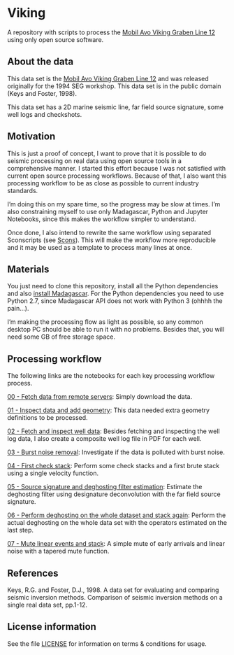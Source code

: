 # Viking

A repository with scripts to process the [Mobil Avo Viking Graben Line 12](http://s3.amazonaws.com/open.source.geoscience/open_data/Mobil_Avo_Viking_Graben_Line_12/mobil_avo.html) using only open source software.

## About the data

This data set is the [Mobil Avo Viking Graben Line 12](http://s3.amazonaws.com/open.source.geoscience/open_data/Mobil_Avo_Viking_Graben_Line_12/mobil_avo.html) and was released originally for the 1994 SEG workshop. This data set is in the public domain (Keys and Foster, 1998).

This data set has a 2D marine seismic line, far field source signature, some well logs and checkshots.

## Motivation

This is just a proof of concept, I want to prove that it is possible to do seismic processing on real data using open source tools in a comprehensive manner. I started this effort because I was not satisfied with current open source processing workflows. Because of that, I also want this processing workflow to be as close as possible to current industry standards.

I’m doing this on my spare time, so the progress may be slow at times. I’m also constraining myself to use only Madagascar, Python and Jupyter Notebooks, since this makes the workflow simpler to understand.

Once done, I also intend to rewrite the same workflow using separated Sconscripts (see [Scons](https://www.scons.org/)). This will make the workflow more reproducible and it may be used as a template to process many lines at once.

## Materials

You just need to clone this repository, install all the Python dependencies and also [install Madagascar](http://www.ahay.org/wiki/Installation). For the Python dependencies you need to use Python 2.7, since Madagascar API does not work with Python 3 (ohhhh the pain...).

I’m making the processing flow as light as possible, so any common desktop PC should be able to run it with no problems. Besides that, you will need some GB of free storage space.

## Processing workflow

The following links are the notebooks for each key processing workflow process.

[00 - Fetch data from remote servers](https://github.com/rmorel/Viking/blob/master/00%20-%20Fetch%20data%20from%20remote%20servers.ipynb): Simply download the data.

[01 - Inspect data and add geometry](https://github.com/rmorel/Viking/blob/master/01%20-%20Inspect%20data%20and%20add%20geometry.ipynb): This data needed extra geometry definitions to be processed.

[02 - Fetch and inspect well data](https://github.com/rmorel/Viking/blob/master/02%20-%20Fetch%20and%20inspect%20well%20data.ipynb): Besides fetching and inspecting the well log data, I also create a composite well log file in PDF for each well.

[03 - Burst noise removal](https://github.com/rmorel/Viking/blob/master/03%20-%20Burst%20noise%20removal.ipynb): Investigate if the data is polluted with burst noise.

[04 - First check stack](https://github.com/rmorel/Viking/blob/master/04%20-%20First%20check%20stack.ipynb): Perform some check stacks and a first brute stack using a single velocity function.

[05 - Source signature and deghosting filter estimation](https://github.com/rmorel/Viking/blob/master/05%20-%20Source%20signature%20and%20de-ghosting%20filter%20estimation.ipynb): Estimate the deghosting filter using designature deconvolution with the far field source signature.

[06 - Perform deghosting on the whole dataset and stack again](https://github.com/rmorel/Viking/blob/master/06%20-%20Perform%20deghosting%20on%20the%20whole%20dataset%20and%20stack%20again.ipynb): Perform the actual deghosting on the whole data set with the operators estimated on the last step.

[07 - Mute linear events and stack](https://github.com/rmorel/Viking/blob/master/07%20-%20Mute%20linear%20events%20and%20stack.ipynb): A simple mute of early arrivals and linear noise with a tapered mute function.

## References

Keys, R.G. and Foster, D.J., 1998. A data set for evaluating and comparing seismic inversion methods. Comparison of seismic inversion methods on a single real data set, pp.1-12.

## License information
See the file [LICENSE](https://github.com/rmorel/Viking/blob/master/LICENSE) for information on terms & conditions for usage.
